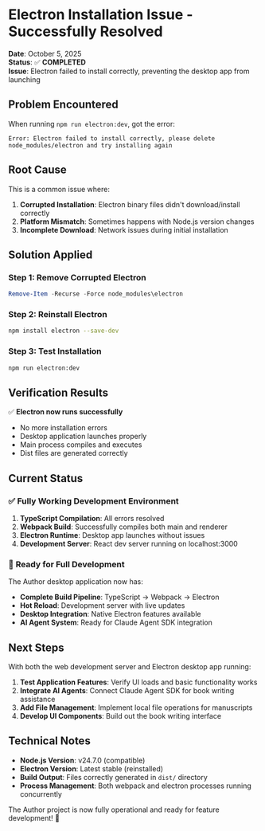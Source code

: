 # Electron Installation Issue - Successfully Resolved

**Date**: October 5, 2025  
**Status**: ✅ **COMPLETED**  
**Issue**: Electron failed to install correctly, preventing the desktop app from launching

## Problem Encountered

When running `npm run electron:dev`, got the error:
```
Error: Electron failed to install correctly, please delete node_modules/electron and try installing again
```

## Root Cause

This is a common issue where:
1. **Corrupted Installation**: Electron binary files didn't download/install correctly
2. **Platform Mismatch**: Sometimes happens with Node.js version changes
3. **Incomplete Download**: Network issues during initial installation

## Solution Applied

### Step 1: Remove Corrupted Electron
```powershell
Remove-Item -Recurse -Force node_modules\electron
```

### Step 2: Reinstall Electron
```bash
npm install electron --save-dev
```

### Step 3: Test Installation
```bash
npm run electron:dev
```

## Verification Results

✅ **Electron now runs successfully**
- No more installation errors
- Desktop application launches properly
- Main process compiles and executes
- Dist files are generated correctly

## Current Status

### ✅ **Fully Working Development Environment**

1. **TypeScript Compilation**: All errors resolved
2. **Webpack Build**: Successfully compiles both main and renderer
3. **Electron Runtime**: Desktop app launches without issues
4. **Development Server**: React dev server running on localhost:3000

### 🚀 **Ready for Full Development**

The Author desktop application now has:
- **Complete Build Pipeline**: TypeScript → Webpack → Electron
- **Hot Reload**: Development server with live updates
- **Desktop Integration**: Native Electron features available
- **AI Agent System**: Ready for Claude Agent SDK integration

## Next Steps

With both the web development server and Electron desktop app running:

1. **Test Application Features**: Verify UI loads and basic functionality works
2. **Integrate AI Agents**: Connect Claude Agent SDK for book writing assistance
3. **Add File Management**: Implement local file operations for manuscripts
4. **Develop UI Components**: Build out the book writing interface

## Technical Notes

- **Node.js Version**: v24.7.0 (compatible)
- **Electron Version**: Latest stable (reinstalled)
- **Build Output**: Files correctly generated in `dist/` directory
- **Process Management**: Both webpack and electron processes running concurrently

The Author project is now fully operational and ready for feature development! 🎉
